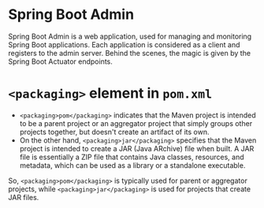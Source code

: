 # Spring Boot Admin
Spring Boot Admin is a web application, used for managing and monitoring Spring Boot applications. Each application is considered as a client and registers to the admin server. Behind the scenes, the magic is given by the Spring Boot Actuator endpoints.

# `<packaging>` element in `pom.xml`
- `<packaging>pom</packaging>` indicates that the Maven project is intended to be a parent project or an aggregator project that simply groups other projects together, but doesn't create an artifact of its own.
- On the other hand, `<packaging>jar</packaging>` specifies that the Maven project is intended to create a JAR (Java ARchive) file when built. A JAR file is essentially a ZIP file that contains Java classes, resources, and metadata, which can be used as a library or a standalone executable.

So, `<packaging>pom</packaging>` is typically used for parent or aggregator projects, while `<packaging>jar</packaging>` is used for projects that create JAR files.